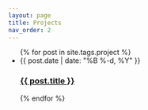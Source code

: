 ```yaml
---
layout: page
title: Projects
nav_order: 2
---
```


<ul class="post-list">
  {% for post in site.tags.project %}
    <li>
      <span class="post-meta">{{ post.date | date: "%B %-d, %Y" }}</span>
      <h3>
        <a class="post-link" href="{{ post.url | relative_url }}">{{ post.title }}</a>
      </h3>
    </li>
  {% endfor %}
</ul> 